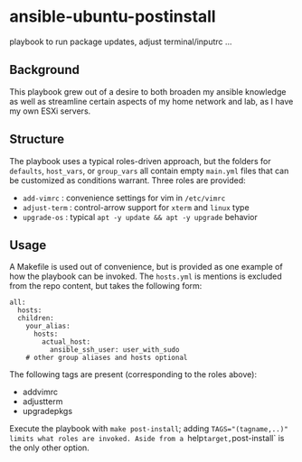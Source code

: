 # ansible-ubuntu-postinstall
playbook to run package updates, adjust terminal/inputrc ...

## Background
This playbook grew out of a desire to both broaden my ansible knowledge as well as streamline certain aspects of my home network and lab, as I have my own ESXi servers.

## Structure
The playbook uses a typical roles-driven approach, but the folders for `defaults`, `host_vars`, or `group_vars` all contain empty `main.yml` files that can be customized as conditions warrant. Three roles are provided:
* `add-vimrc` : convenience settings for vim in `/etc/vimrc`
* `adjust-term` : control-arrow support for `xterm` and `linux` type
* `upgrade-os` : typical `apt -y update && apt -y upgrade` behavior

## Usage
A Makefile is used out of convenience, but is provided as one example of how the playbook can be invoked. The `hosts.yml` is mentions is excluded from the repo content, but takes the following form:
```
all:
  hosts:
  children:
    your_alias:
      hosts:
        actual_host:
          ansible_ssh_user: user_with_sudo
    # other group aliases and hosts optional
```
The following tags are present (corresponding to the roles above):
* addvimrc
* adjustterm
* upgradepkgs

Execute the playbook with `make post-install`; adding `TAGS="(tagname,..)" limits what roles are invoked. Aside from a `help` target, `post-install` is the only other option. 
